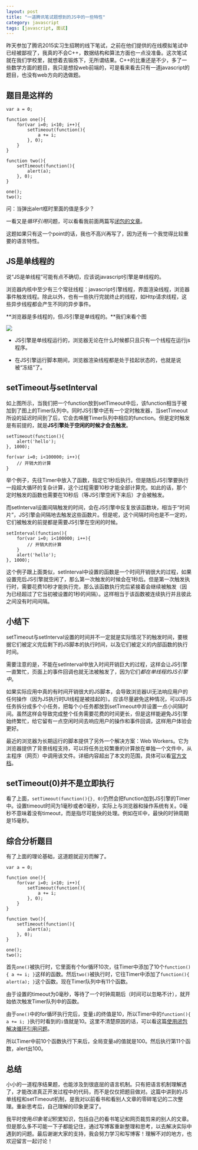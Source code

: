```yaml
---
layout: post
title: "一道腾讯笔试题想到的JS中的一些特性"
category: javascript
tags: [javascript, 面试]
---
```


昨天参加了腾讯2015实习生招聘的线下笔试，之前在他们提供的在线模拟笔试中已经被鄙视了，我真的不会C++，数据结构和算法方面也一点没准备。这次笔试就在我们学校里，就想着去锻炼下，无所谓结果。C++的比重还是不少，多了一些数学方面的题目，我只是想投web前端的，可是看来看去只有一道javascript的题目，也没有web方向的选做题。

<!-- more -->

题目是这样的
--------------

    var a = 0;

    function one(){
        for(var i=0; i<10; i++){
            setTimeout(function(){
                a += i;
            }, 0);
        }
    }

    function two(){
        setTimeout(function(){
            alert(a);
        }, 0);
    }

    one();
    two();

问：当弹出alert框时里面的值是多少？

一看又是*循环引用*问题，可以看看我前面两篇写[闭包的文章](/blog/2015/03/apply-closure-to-forloop.html)。

这题如果只有这一个point的话，我也不高兴再写了，因为还有一个我觉得比较重要的语言特性。



JS是单线程的
--------------
说“JS是单线程”可能有点不确切，应该说javascript引擎是单线程的。

浏览器内核中至少有三个常驻线程：javascript引擎线程，界面渲染线程，浏览器事件触发线程。除此以外，也有一些执行完就终止的线程，如Http请求线程，这些异步线程都会产生不同的异步事件。

**浏览器是多线程的，但JS引擎是单线程的。**我们来看个图

<img src="/images/captures/20150330_01.jpg">

- JS引擎是单线程运行的，浏览器无论在什么时候都只且只有一个线程在运行js程序。

- 在JS引擎运行脚本期间，浏览器渲染线程都是处于挂起状态的，也就是说被“冻结”了。



setTimeout与setInterval
--------------------------
如上图所示，当我们把一个function放到setTimeout中后，该function相当于被加到了图上的Timer队列中。同时JS引擎中还有一个定时触发器，当setTimeout所设的延迟时间到了后，它会去唤醒Timer队列中相应的function。但是定时触发是有前提的，就是**JS引擎处于空闲的时候才会去触发**。

    setTimeout(function(){
        alert('hello');
    }, 1000);

    for(var i=0; i<100000; i++){
        // 开销大的计算
    }

举个例子，先往Timer中放入了函数，指定它1秒后执行。但是随后JS引擎要执行一段超大循环的复杂计算，这个过程需要10秒才能全部计算完。如此的话，那个定时触发的函数也需要在10秒后（等JS引擎空闲下来后）才会被触发。


而setInterval设置间隔触发的时间，会在JS引擎中反复放该函数块，相当于“时间片”，JS引擎会间隔地去触发这些函数片。但是呢，这个间隔时间也是不一定的，它们被触发的前提都是需要JS引擎在空闲的时候。

    setInterval(function(){
        for(var i=0; i<100000; i++){
            // 开销大的计算
        }
        alert('hello');
    }, 1000);

这个例子跟上面类似，setInterval中设置的函数是一个时间开销很大的过程，如果设置完后JS引擎就空闲了，那么第一次触发的时候会在1秒后。但是第一次触发执行时，需要花费10秒才能执行完，那么该函数执行完后紧接着会继续被触发（因为已经超过了它当初被设置的1秒的间隔）。这样相当于该函数被连续执行并且彼此之间没有时间间隔。



小结下
---------
setTimeout与setInterval设置的时间并不一定就是实际情况下的触发时间，要根据它们被定义完后剩下的JS脚本的执行时间，以及它们被定义的内部函数的执行时间。

需要注意的是，不能在setInterval中放入时间开销巨大的过程，这样会让JS引擎一直繁忙，页面上的事件回调也就无法被触发了，因为它们*都在单线程的JS引擎中*。

如果实际应用中真的有时间开销很大的JS脚本，会导致浏览器UI无法响应用户的任何操作（因为JS执行时UI线程是被挂起的）。应该尽量避免这种情况，可以将JS任务拆分成多个小任务，把每个小任务都放到setTimeout中并设置一点小间隔时间。虽然这样会导致完成整个任务需要花费的时间更长，但是这样能避免JS引擎始终繁忙，给它留有一点空闲时间去响应用户的操作和事件回调，这样用户体验会更好。

最近的浏览器为长期运行的脚本提供了另外一个解决方案：Web Workers。它为浏览器提供了背景线程支持，可以将任务比较繁重的计算放在单独一个文件中，从主程序（网页）中调用该文件。详细内容超出了本文的范围，具体可以看[官方文档](http://www.w3.org/TR/workers/)。



setTimeout(0)并不是立即执行
-----------------------------
看了上面，`setTimeout(function(){}, 0)`仍然会把function加到JS引擎的Timer中。设置timeout时间为1毫秒或者0毫秒，实际上与浏览器和操作系统有关。0毫秒不意味着没有timeout，而是指尽可能快的处理。例如在IE中，最快的时钟周期是15毫秒。



综合分析题目
--------------
有了上面的理论基础，这道题就迎刃而解了。

    var a = 0;

    function one(){
        for(var i=0; i<10; i++){
            setTimeout(function(){
                a += i;
            }, 0);
        }
    }

    function two(){
        setTimeout(function(){
            alert(a);
        }, 0);
    }

    one();
    two();

首先`one()`被执行时，它里面有个for循环10次，往Timer中添加了10个`function(){ a += i; }`这样的函数。然后`two()`被执行时，它往Timer中添加了`function(){ alert(a); }`这个函数。现在Timer队列中有11个函数。

由于设置的timeout为0毫秒，等待了一个时钟周期后（时间可以忽略不计），就开始依次触发Timer队列中的函数。

由于`one()`中的for循环执行完后，变量`i`的终值是10，所以Timer中的`function(){ a += i; }`执行时看到的`i`值就是10。这里不清楚原因的话，可以看这篇[使用闭包解决循环引用问题](/blog/2015/03/apply-closure-to-forloop.html)。

所以Timer中前10个函数执行下来后，全局变量`a`的值就是100。然后执行第11个函数，alert出100。



总结
------
小小的一道程序结果题，也能涉及到很底层的语言机制。只有把语言机制理解透了，才能改进真正开发过程中的代码，而不是仅仅把题目做对。这篇中讲到的JS单线程和setTimeout机制，是我对以前看书和看别人文章的零碎笔记的二次整理。重新思考后，自己理解的印象更深了。

我平时使用*印象笔记*积累知识，包括自己的看书笔记和网页裁剪来的别人的文章。但是那么多不可能一下子都能记住，通过写博客重新整理和思考，以去解决实际中遇到的问题。最后谢谢大家的支持，我会努力学习和写博客！理解不对的地方，也欢迎留言一起讨论！
